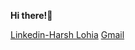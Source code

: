 **Hi there!**:wave:
<p>
<a href="https://www.linkedin.com/in/harsh-lohia-637a7b19b/">Linkedin-Harsh Lohia</a> <a href="harsh.lohia11@gmail.com">Gmail</a>
</p>
